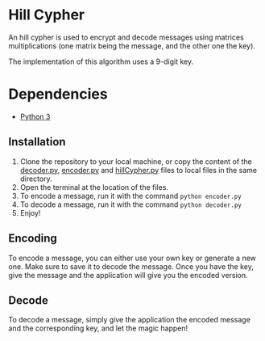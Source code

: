 # Hill Cypher

An hill cypher is used to encrypt and decode messages using matrices multiplications (one matrix being the message, and the other one the key). 

The implementation of this algorithm uses a 9-digit key.

# Dependencies

- [Python 3](https://www.python.org/)

## Installation

1. Clone the repository to your local machine, or copy the content of the [decoder.py](https://github.com/MarianneDery/hillCypher/blob/master/decoder.py), [encoder.py](https://github.com/MarianneDery/hillCypher/blob/master/encoder.py) and [hillCypher.py](https://github.com/MarianneDery/hillCypher/blob/master/hillCypher.py) files to local files in the same directory.
2. Open the terminal at the location of the files.
3. To encode a message, run it with the command `python encoder.py`
4. To decode a message, run it with the command `python decoder.py`
5. Enjoy!

## Encoding

To encode a message, you can either use your own key or generate a new one. Make sure to save it to decode the message. Once you have the key, give the message and the application will give you the encoded version.

## Decode

To decode a message, simply give the application the encoded message and the corresponding key, and let the magic happen!